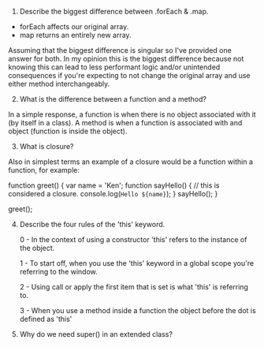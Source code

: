 1) Describe the biggest difference between .forEach & .map.

- forEach affects our original array.
- map returns an entirely new array.

Assuming that the biggest difference is singular so I've provided one answer for both. In my opinion this is the biggest difference because not knowing this can lead to less performant logic and/or unintended consequences if you're expecting to not change the original array and use either method interchangeably.

2) What is the difference between a function and a method?

In a simple response, a function is when there is no object associated with it (by itself in a class). A method is when a function is associated with and object (function is inside the object).


3) What is closure?

Also in simplest terms an example of a closure would be a function within a function, for example:

function greet() {
    var name = 'Ken';
    function sayHello() { // this is considered a closure.
        console.log(`Hello ${name}`);
    }
    sayHello();
}

greet();


4) Describe the four rules of the 'this' keyword.

    0 - In the context of using a constructor 'this' refers to the instance of the object.

    1 - To start off, when  you use the 'this' keyword in a global scope you're referring to the window.

    2 - Using call or apply the first item that is set is what 'this' is referring to.

    3 - When you use a method inside a function the object before the dot is defined as 'this'


5) Why do we need super() in an extended class?